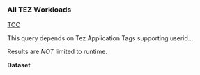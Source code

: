 ### All TEZ Workloads

[TOC](#table-of-contents)

This query depends on Tez Application Tags supporting userid...

Results are *NOT* limited to runtime.

**Dataset**

